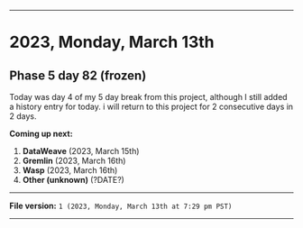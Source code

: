 
***

# 2023, Monday, March 13th

## Phase 5 day 82 (frozen)

Today was day 4 of my 5 day break from this project, although I still added a history entry for today.  i will return to this project for 2 consecutive days in 2 days.

**Coming up next:**

1. **DataWeave** (2023, March 15th)
2. **Gremlin** (2023, March 16th)
3. **Wasp** (2023, March 16th)
4. **Other (unknown)** (?DATE?)

<!-- Today wasn't planned to be a development day for new repositories. I am taking a temporary break from it to work on other projects. If I can gather more languages, I might start phase 4 (2022) earlier. <!-- Work is being done to get the [`Learn`](https://github.com/seanpm2001/Learn/) repository back up to date, as I couldn't keep up in the last 3 days of phase 3 of 2022. The current phase finished yesterday (2022, Tuesday, November 29th) new repositories are expected to start being created at an unknown time in 2022 December. !--> 

<!-- This is the end of phase 4 (2022) of the acceleration project for `seanpm2001/Learn`. !-->

***

**File version:** `1 (2023, Monday, March 13th at 7:29 pm PST)`

***
